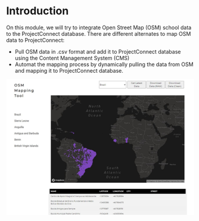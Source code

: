 # Introduction

On this module, we will try to integrate Open Street Map (OSM) school data to the ProjectConnect database. There are different alternates to map OSM data to ProjectConnect:

- Pull OSM data in .csv format and add it to ProjectConnect database using the Content Management System (CMS)
- Automat the mapping process by dynamically pulling the data from OSM and mapping it to ProjectConnect database.

<img src="./images/osm-demo.JPG" />
